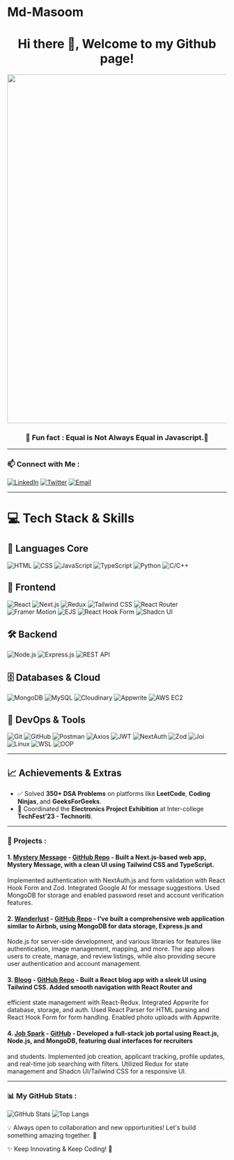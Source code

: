# Md-Masoom
<div align="center">

# Hi there 👋, Welcome to my Github page!

</div>

<p align="center">
  <img src="https://github.com/Rashid-123/Rashid-123/blob/main/hello_world.jpg?raw=true" width="800px">
</p>

<div align="center">
 
###   🤣 Fun fact : Equal is Not Always Equal in Javascript.🤣

</div>


----

 ### 📫 Connect with Me :
[![LinkedIn](https://img.shields.io/badge/-LinkedIn-0077B5?style=plastic&logo=linkedin&logoColor=white)](https://https://www.linkedin.com/in/mdmasoom459/) [![Twitter](https://img.shields.io/badge/-Twitter-1DA1F2?style=for-the-badge&logo=twitter&logoColor=white)](https://twitter.com/rashid-123) [![Email](https://img.shields.io/badge/-Email-D14836?style=for-the-badge&logo=gmail&logoColor=white)](mailto:mdmasoom9060@gmail.com)

----
 # 💻 Tech Stack & Skills

## 🧠 Languages Core
![HTML](https://img.shields.io/badge/-HTML-E34F26?style=flat-square&logo=html5&logoColor=white)
![CSS](https://img.shields.io/badge/-CSS-1572B6?style=flat-square&logo=css3&logoColor=white)
![JavaScript](https://img.shields.io/badge/-JavaScript-F7DF1E?style=flat-square&logo=javascript&logoColor=black)
![TypeScript](https://img.shields.io/badge/-TypeScript-3178C6?style=flat-square&logo=typescript&logoColor=white)
![Python](https://img.shields.io/badge/-Python-3776AB?style=flat-square&logo=python&logoColor=white)
![C/C++](https://img.shields.io/badge/-C/C++-00599C?style=flat-square&logo=c%2B%2B&logoColor=white)

## 🎨 Frontend
![React](https://img.shields.io/badge/-React-61DAFB?style=flat-square&logo=react&logoColor=white)
![Next.js](https://img.shields.io/badge/-Next.js-000000?style=flat-square&logo=nextdotjs&logoColor=white)
![Redux](https://img.shields.io/badge/-Redux-764ABC?style=flat-square&logo=redux&logoColor=white)
![Tailwind CSS](https://img.shields.io/badge/-Tailwind_CSS-06B6D4?style=flat-square&logo=tailwindcss&logoColor=white)
![React Router](https://img.shields.io/badge/-React_Router-D0021B?style=flat-square&logo=reactrouter&logoColor=white)
![Framer Motion](https://img.shields.io/badge/-Framer_Motion-0055FF?style=flat-square&logo=framer&logoColor=white)
![EJS](https://img.shields.io/badge/-EJS-3178C6?style=flat-square&logo=ejs&logoColor=white)
![React Hook Form](https://img.shields.io/badge/-React_Hook_Form-EC5990?style=flat-square&logo=reacthookform&logoColor=white)
![Shadcn UI](https://img.shields.io/badge/-Shadcn_UI-000000?style=flat-square)

## 🛠️ Backend
![Node.js](https://img.shields.io/badge/-Node.js-339933?style=flat-square&logo=node.js&logoColor=white)
![Express.js](https://img.shields.io/badge/-Express.js-000000?style=flat-square&logo=express&logoColor=white)
![REST API](https://img.shields.io/badge/-REST_API-FF6C37?style=flat-square&logo=api&logoColor=white)

## 🗄️ Databases & Cloud
![MongoDB](https://img.shields.io/badge/-MongoDB-47A248?style=flat-square&logo=mongodb&logoColor=white)
![MySQL](https://img.shields.io/badge/-MySQL-4479A1?style=flat-square&logo=mysql&logoColor=white)
![Cloudinary](https://img.shields.io/badge/-Cloudinary-3448C5?style=flat-square&logo=cloudinary&logoColor=white)
![Appwrite](https://img.shields.io/badge/-Appwrite-F02E65?style=flat-square&logo=appwrite&logoColor=white)
![AWS EC2](https://img.shields.io/badge/-AWS_EC2-232F3E?style=flat-square&logo=amazonaws&logoColor=white)

## 🧰 DevOps & Tools
![Git](https://img.shields.io/badge/-Git-F05032?style=flat-square&logo=git&logoColor=white)
![GitHub](https://img.shields.io/badge/-GitHub-181717?style=flat-square&logo=github&logoColor=white)
![Postman](https://img.shields.io/badge/-Postman-FF6C37?style=flat-square&logo=postman&logoColor=white)
![Axios](https://img.shields.io/badge/-Axios-5A29E4?style=flat-square)
![JWT](https://img.shields.io/badge/-JWT-000000?style=flat-square&logo=jsonwebtokens&logoColor=white)
![NextAuth](https://img.shields.io/badge/-NextAuth.js-000000?style=flat-square)
![Zod](https://img.shields.io/badge/-Zod-3B82F6?style=flat-square)
![Joi](https://img.shields.io/badge/-Joi-990000?style=flat-square)
![Linux](https://img.shields.io/badge/-Linux-FCC624?style=flat-square&logo=linux&logoColor=black)
![WSL](https://img.shields.io/badge/-WSL-4D4D4D?style=flat-square&logo=windows&logoColor=white)
![OOP](https://img.shields.io/badge/-OOP-6C3483?style=flat-square)

---

## 📈 Achievements & Extras

- ✅ Solved **350+ DSA Problems** on platforms like **LeetCode**, **Coding Ninjas**, and **GeeksForGeeks**.
- 🎯 Coordinated the **Electronics Project Exhibition** at Inter-college **TechFest’23 - Technoriti**.


----

###  📌 Projects : 
#### 1. [Mystery Message](https://mystrymessage-plum.vercel.app/) - [GitHub Repo](https://github.com/masoommd/mystrymessage.git) -   Built a Next.js-based web app, Mystery Message, with a clean UI using Tailwind CSS and TypeScript.
 Implemented authentication with NextAuth.js and form validation with React Hook Form and Zod. Integrated
 Google AI for message suggestions. Used MongoDB for storage and enabled password reset and account
 verification features.
#### 2. [Wanderlust](https://wanderlust-cloning-of-airbnb.onrender.com/listings) - [GitHub Repo](https://github.com/masoommd/Wanderlust-Cloning-of-Airbnb-) -  I’ve built a comprehensive web application similar to Airbnb, using MongoDB for data storage, Express.js and
 Node.js for server-side development, and various libraries for features like authentication, image
 management, mapping, and more. The app allows users to create, manage, and review listings, while also
 providing secure user authentication and account management.
#### 3. [Bloog](http://bloog-weld.vercel.app/) - [GitHub Repo](https://github.com/masoommd/Bloog-A-blog-App) -   Built a React blog app with a sleek UI using Tailwind CSS. Added smooth navigation with React Router and
 efficient state management with React-Redux. Integrated Appwrite for database, storage, and auth. Used React
 Parser for HTML parsing and React Hook Form for form handling. Enabled photo uploads with Appwrite.

 #### 4. [Job Spark](https://jobportal-2wks.onrender.com/) - [GitHub](https://github.com/masoommd/jobportal.git) - Developed a full-stack job portal using React.js, Node.js, and MongoDB, featuring dual interfaces for recruiters
 and students. Implemented job creation, applicant tracking, profile updates, and real-time job searching with filters. Utilized Redux for state management and Shadcn UI/Tailwind CSS for a responsive UI.

---
### 📊 My GitHub Stats :
![GitHub Stats](https://github-readme-stats.vercel.app/api?username=masoommd&show_icons=true&theme=radical)
![Top Langs](https://github-readme-stats.vercel.app/api/top-langs/?username=masoommd&layout=compact&theme=radical)


💡 Always open to collaboration and new opportunities! Let's build something amazing together. 🚀

✨ Keep Innovating & Keep Coding! 🚀

